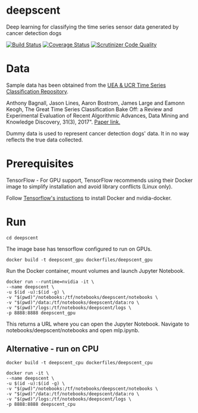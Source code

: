 # deepscent
Deep learning for classifying the time series sensor data generated by cancer detection dogs

[![Build Status](https://travis-ci.com/Withington/deepscent.svg?branch=master)](https://travis-ci.com/Withington/deepscent)
[![Coverage Status](https://coveralls.io/repos/github/Withington/deepscent/badge.svg?branch=master)](https://coveralls.io/github/Withington/deepscent?branch=master)
[![Scrutinizer Code Quality](https://scrutinizer-ci.com/g/Withington/deepscent/badges/quality-score.png?b=master)](https://scrutinizer-ci.com/g/Withington/deepscent/?branch=master)

# Data
Sample data has been obtained from the [UEA & UCR Time Series 
Classification Repository](http://www.timeseriesclassification.com 
"timeseriesclassification.com").

 Anthony Bagnall, Jason Lines, Aaron Bostrom, James Large and Eamonn 
 Keogh, The Great Time Series Classification Bake Off: a Review and 
 Experimental Evaluation of Recent Algorithmic Advances, Data Mining 
 and Knowledge Discovery, 31(3), 2017". [Paper link.](https://link.springer.com/article/10.1007/s10618-016-0483-9 
 "Bagnall et al. (2017)")
 
 Dummy data is used to represent cancer detection dogs' data. It in no way reflects the true data collected.

# Prerequisites
TensorFlow - For GPU support, TensorFlow recommends using their Docker 
image to simplify installation and avoid library conflicts (Linux only).

Follow [Tensorflow's instuctions](https://www.tensorflow.org/install/gpu "TensorFlow Docker")
 to install Docker and nvidia-docker.

# Run
```
cd deepscent
```

The image base has tensorflow configured to run on GPUs.

```
docker build -t deepscent_gpu dockerfiles/deepscent_gpu
```

Run the Docker container, mount volumes and launch Jupyter Notebook.
```
docker run --runtime=nvidia -it \
--name deepscent \
-u $(id -u):$(id -g) \
-v "$(pwd)"/notebooks:/tf/notebooks/deepscent/notebooks \
-v "$(pwd)"/data:/tf/notebooks/deepscent/data:ro \
-v "$(pwd)"/logs:/tf/notebooks/deepscent/logs \
-p 8888:8888 deepscent_gpu
```
This returns a URL where you can open the Jupyter Notebook. Navigate 
to notebooks/deepscent/notebooks and open mlp.ipynb.

## Alternative - run on CPU

```
docker build -t deepscent_cpu dockerfiles/deepscent_cpu
```

```
docker run -it \
--name deepscent \
-u $(id -u):$(id -g) \
-v "$(pwd)"/notebooks:/tf/notebooks/deepscent/notebooks \
-v "$(pwd)"/data:/tf/notebooks/deepscent/data:ro \
-v "$(pwd)"/logs:/tf/notebooks/deepscent/logs \
-p 8888:8888 deepscent_cpu
```

